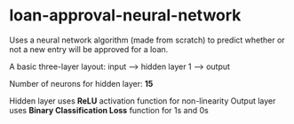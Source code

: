 # loan-approval-neural-network
Uses a neural network algorithm (made from scratch) to predict whether or not a new entry will be approved for a loan.

A basic three-layer layout: input --> hidden layer 1 --> output

Number of neurons for hidden layer: **15**

Hidden layer uses **ReLU** activation function for non-linearity
Output layer uses **Binary Classification Loss** function for 1s and 0s
